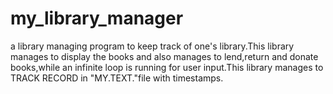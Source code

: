 # my_library_manager
a library managing program to keep track of one's library.This library manages to display the books and also manages to lend,return and donate books,while an infinite loop is running for user input.This library manages to TRACK RECORD in "MY.TEXT."file with timestamps.

